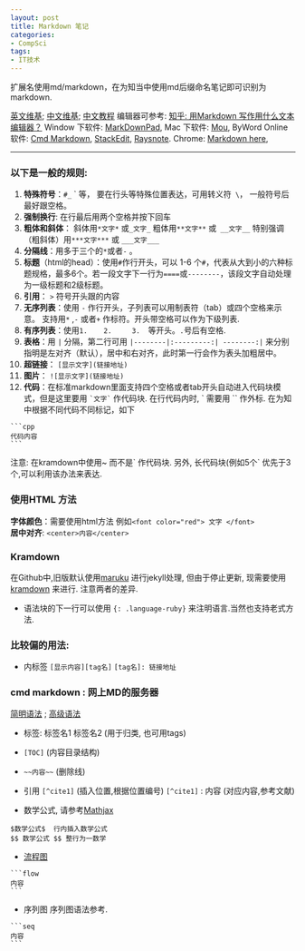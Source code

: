 ```yaml
---
layout: post
title: Markdown 笔记
categories:
- CompSci
tags:
- IT技术
---
```


﻿扩展名使用md/markdown，在为知当中使用md后缀命名笔记即可识别为markdown.

[英文维基](http://en.wikipedia.org/wiki/Markdown); [中文维基](http://zh.wikipedia.org/wiki/Markdown); [中文教程](http://wowubuntu.com/markdown/)
编辑器可参考: [知乎: 用Markdown 写作用什么文本编辑器？](http://www.zhihu.com/question/19637157)
Window 下软件: [MarkDownPad](http://markdownpad.com/), 
Mac 下软件: [Mou](http://25.io/mou/), ByWord
Online 软件: [Cmd Markdown](https://www.zybuluo.com/mdeditor), [StackEdit](https://stackedit.io/), [Raysnote](https://raysnote.com/). 
Chrome: [Markdown here](https://chrome.google.com/webstore/detail/markdown-here/elifhakcjgalahccnjkneoccemfahfoa), 

--- 


### 以下是一般的规则:
1. **特殊符号**：`#_` \` 等， 要在行头等特殊位置表达，可用转义符` \`， 一般符号后最好跟空格。
2. **强制换行**: 在行最后用两个空格并按下回车
3. **粗体和斜体**： 斜体用`*文字*` 或`_文字_`      粗体用`**文字**`   或` __文字__`   特别强调（粗斜体）用`***文字***` 或   `___文字___`
4. **分隔线**：用多于三个的`*`或者`-` 。
5. **标题**（html的head）：使用`#`作行开头，可以 1-6 个`#`，代表从大到小的六种标题规格，最多6个。若一段文字下一行为`====`或`--------`，该段文字自动处理为一级标题和2级标题。
6. **引用**： `>` 符号开头跟的内容
7. **无序列表**：使用 `-` 作行开头，子列表可以用制表符（tab）或四个空格来示意。 支持用`*` ,`-` 或者`+` 作标符。开头带空格可以作为下级列表.
8. **有序列表**：使用`1.    2.     3.  `等开头。`.`号后有空格.
9. **表格**：用 `|` 分隔，第二行可用 `|--------|:---------:| --------:|` 来分别指明是左对齐（默认），居中和右对齐，此时第一行会作为表头加粗居中。
10. **超链接**： `[显示文字](链接地址)`
11. **图片**： `![显示文字](链接地址)`
12. **代码**：在标准markdown里面支持四个空格或者tab开头自动进入代码块模式，但是这里要用  `` `文字` `` 作代码块. 在行代码内时, \` 需要用 \`\` 作外标.
在为知中根据不同代码不同标记，如下

~~~~~
```cpp  
代码内容
```
~~~~~  
注意: 在kramdown中使用\~ 而不是\` 作代码块. 另外, 长代码块(例如5个\` 优先于3个,可以利用该办法来表达.

### 使用HTML 方法
**字体颜色**：需要使用html方法 例如`<font color="red"> 文字 </font>`  
**居中对齐**: `<center>内容</center>`

### Kramdown
在Github中,旧版默认使用[maruku](http://maruku.rubyforge.org/markdown_syntax.html) 进行jekyll处理, 但由于停止更新, 现需要使用[kramdown](http://kramdown.gettalong.org/syntax.html) 来进行. 注意两者的差异.
- 语法块的下一行可以使用 `{: .language-ruby}` 来注明语言.当然也支持老式方法.

### 比较偏的用法:
- 内标签
`[显示内容][tag名]`
`[tag名]: 链接地址`


### cmd markdown : 网上MD的服务器
[简明语法](https://www.zybuluo.com/mdeditor?url=https://www.zybuluo.com/static/editor/md-help.markdown) ;
[高级语法](https://www.zybuluo.com/mdeditor?url=https://www.zybuluo.com/static/editor/md-help.markdown#cmd-markdown-高阶语法手册)

-  标签: 标签名1 标签名2    (用于归类, 也可用tags)
-  `[TOC]`        (内容目录结构)
-  `~~内容~~`       (删除线)
-  引用
`[^cite1]`    (插入位置,根据位置编号)
`[^cite1]`  : 内容    (对应内容,参考文献)
	
- 数学公式, 请参考[Mathjax](http://meta.math.stackexchange.com/questions/5020/mathjax-basic-tutorial-and-quick-reference)

~~~
$数学公式$  行内插入数学公式
$$ 数学公式 $$ 整行为一数学
~~~

- [流程图](http://adrai.github.io/flowchart.js/)

~~~
```flow  
内容  
```  
~~~

- 序列图 序列图语法参考. 

~~~
```seq  
内容  
```  
~~~


